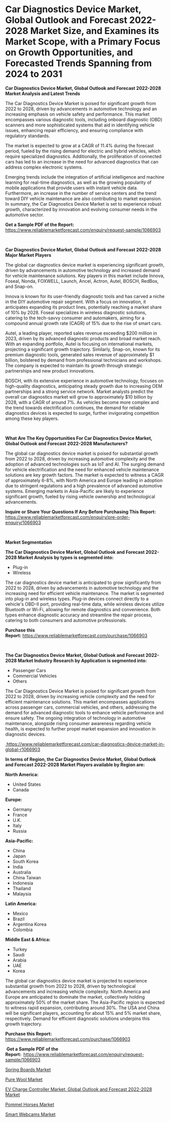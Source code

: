 <p><h1>Car Diagnostics Device Market, Global Outlook and Forecast 2022-2028 Market Size, and Examines its Market Scope, with a Primary Focus on Growth Opportunities, and Forecasted Trends Spanning from 2024 to 2031</h1></p><p><strong>Car Diagnostics Device Market, Global Outlook and Forecast 2022-2028 Market Analysis and Latest Trends</strong></p>
<p><p>The Car Diagnostics Device Market is poised for significant growth from 2022 to 2028, driven by advancements in automotive technology and an increasing emphasis on vehicle safety and performance. This market encompasses various diagnostic tools, including onboard diagnostic (OBD) scanners and more sophisticated systems that aid in identifying vehicle issues, enhancing repair efficiency, and ensuring compliance with regulatory standards. </p><p>The market is expected to grow at a CAGR of 11.4% during the forecast period, fueled by the rising demand for electric and hybrid vehicles, which require specialized diagnostics. Additionally, the proliferation of connected cars has led to an increase in the need for advanced diagnostics that can address complex electronic systems. </p><p>Emerging trends include the integration of artificial intelligence and machine learning for real-time diagnostics, as well as the growing popularity of mobile applications that provide users with instant vehicle data. Furthermore, an increase in the number of service centers and the trend toward DIY vehicle maintenance are also contributing to market expansion. In summary, the Car Diagnostics Device Market is set to experience robust growth, characterized by innovation and evolving consumer needs in the automotive sector.</p></p>
<p><strong>Get a Sample PDF of the Report:&nbsp;</strong> <a href="https://www.reliablemarketforecast.com/enquiry/request-sample/1066903">https://www.reliablemarketforecast.com/enquiry/request-sample/1066903</a></p>
<p>&nbsp;</p>
<p><strong>Car Diagnostics Device Market, Global Outlook and Forecast 2022-2028 Major Market Players</strong></p>
<p><p>The global car diagnostics device market is experiencing significant growth, driven by advancements in automotive technology and increased demand for vehicle maintenance solutions. Key players in this market include Innova, Foseal, Nonda, FOXWELL, Launch, Ancel, Actron, Autel, BOSCH, RedBox, and Snap-on. </p><p>Innova is known for its user-friendly diagnostic tools and has carved a niche in the DIY automotive repair segment. With a focus on innovation, it anticipates expanding its product lines, potentially reaching a market share of 10% by 2028. Foseal specializes in wireless diagnostic solutions, catering to the tech-savvy consumer and automakers, aiming for a compound annual growth rate (CAGR) of 15% due to the rise of smart cars.</p><p>Autel, a leading player, reported sales revenue exceeding $200 million in 2023, driven by its advanced diagnostic products and broad market reach. With an expanding portfolio, Autel is focusing on international markets, projecting a significant growth trajectory. Similarly, Snap-on, known for its premium diagnostic tools, generated sales revenue of approximately $1 billion, bolstered by demand from professional technicians and workshops. The company is expected to maintain its growth through strategic partnerships and new product innovations.</p><p>BOSCH, with its extensive experience in automotive technology, focuses on high-quality diagnostics, anticipating steady growth due to increasing OEM partnerships and a strong service network. Market analysts predict the overall car diagnostics market will grow to approximately $10 billion by 2028, with a CAGR of around 7%. As vehicles become more complex and the trend towards electrification continues, the demand for reliable diagnostics devices is expected to surge, further invigorating competition among these key players.</p></p>
<p>&nbsp;</p>
<p><strong>What Are The Key Opportunities For Car Diagnostics Device Market, Global Outlook and Forecast 2022-2028 Manufacturers?</strong></p>
<p><p>The global car diagnostics device market is poised for substantial growth from 2022 to 2028, driven by increasing automotive complexity and the adoption of advanced technologies such as IoT and AI. The surging demand for vehicle electrification and the need for enhanced vehicle maintenance solutions are key growth factors. The market is expected to witness a CAGR of approximately 6-8%, with North America and Europe leading in adoption due to stringent regulations and a high prevalence of advanced automotive systems. Emerging markets in Asia-Pacific are likely to experience significant growth, fueled by rising vehicle ownership and technological advancements.</p></p>
<p><strong>Inquire or Share Your Questions If Any Before Purchasing This Report:</strong> <a href="https://www.reliablemarketforecast.com/enquiry/pre-order-enquiry/1066903">https://www.reliablemarketforecast.com/enquiry/pre-order-enquiry/1066903</a></p>
<p>&nbsp;</p>
<p><strong>Market Segmentation</strong></p>
<p><strong>The Car Diagnostics Device Market, Global Outlook and Forecast 2022-2028 Market Analysis by types is segmented into:</strong></p>
<p><ul><li>Plug-in</li><li>Wireless</li></ul></p>
<p><p>The car diagnostics device market is anticipated to grow significantly from 2022 to 2028, driven by advancements in automotive technology and the increasing need for efficient vehicle maintenance. The market is segmented into plug-in and wireless types. Plug-in devices connect directly to a vehicle's OBD-II port, providing real-time data, while wireless devices utilize Bluetooth or Wi-Fi, allowing for remote diagnostics and convenience. Both types enhance diagnostic accuracy and streamline the repair process, catering to both consumers and automotive professionals.</p></p>
<p><strong>Purchase this Report:&nbsp;</strong><a href="https://www.reliablemarketforecast.com/purchase/1066903">https://www.reliablemarketforecast.com/purchase/1066903</a></p>
<p>&nbsp;</p>
<p><strong>The Car Diagnostics Device Market, Global Outlook and Forecast 2022-2028 Market Industry Research by Application is segmented into:</strong></p>
<p><ul><li>Passenger Cars</li><li>Commercial Vehicles</li><li>Others</li></ul></p>
<p><p>The Car Diagnostics Device Market is poised for significant growth from 2022 to 2028, driven by increasing vehicle complexity and the need for efficient maintenance solutions. This market encompasses applications across passenger cars, commercial vehicles, and others, addressing the demand for advanced diagnostic tools to enhance vehicle performance and ensure safety. The ongoing integration of technology in automotive maintenance, alongside rising consumer awareness regarding vehicle health, is expected to further propel market expansion and innovation in diagnostic devices.</p></p>
<p><a href="https://www.reliablemarketforecast.com/car-diagnostics-device-market-in-global-r1066903">&nbsp;https://www.reliablemarketforecast.com/car-diagnostics-device-market-in-global-r1066903</a></p>
<p><strong>In terms of Region, the Car Diagnostics Device Market, Global Outlook and Forecast 2022-2028 Market Players available by Region are:</strong></p>
<p>
    <p> <strong> North America: </strong>
        <ul>
            <li>United States</li>
            <li>Canada</li>
        </ul>
        </p> 
    <p> <strong> Europe: </strong>
        <ul>
            <li>Germany</li>
            <li>France</li>
            <li>U.K.</li>
            <li>Italy</li>
            <li>Russia</li>
        </ul>
        </p> 
    <p> <strong> Asia-Pacific: </strong>
        <ul>
            <li>China</li>
            <li>Japan</li>
            <li>South Korea</li>
            <li>India</li>
            <li>Australia</li>
            <li>China Taiwan</li>
            <li>Indonesia</li>
            <li>Thailand</li>
            <li>Malaysia</li>
        </ul>
        </p> 
    <p> <strong> Latin America: </strong>
        <ul>
            <li>Mexico</li>
            <li>Brazil</li>
            <li>Argentina Korea</li>
            <li>Colombia</li>
        </ul>
        </p> 
    <p> <strong> Middle East & Africa: </strong>
        <ul>
            <li>Turkey</li>
            <li>Saudi</li>
            <li>Arabia</li>
            <li>UAE</li>
            <li>Korea</li>
        </ul>
    </p>
    </p>
<p><p>The global car diagnostics device market is projected to experience substantial growth from 2022 to 2028, driven by technological advancements and increasing vehicle complexity. North America and Europe are anticipated to dominate the market, collectively holding approximately 50% of the market share. The Asia-Pacific region is expected to witness rapid expansion, contributing around 30%. The USA and China will be significant players, accounting for about 15% and 5% market share, respectively. Demand for efficient diagnostic solutions underpins this growth trajectory.</p></p>
<p><strong>Purchase this Report: </strong><a href="https://www.reliablemarketforecast.com/purchase/1066903">https://www.reliablemarketforecast.com/purchase/1066903</a></p>
<p>&nbsp;<strong>Get a Sample PDF of the Report:&nbsp;&nbsp;</strong><a href="https://www.reliablemarketforecast.com/enquiry/request-sample/1066903">https://www.reliablemarketforecast.com/enquiry/request-sample/1066903</a></p>
<p><strong></strong></p>
<p><p><a href="https://medium.com/@keith.sutherland8067/the-market-for-spring-boards-market-is-examined-in-this-report-along-with-the-factors-that-are-d8dc472f3b66">Spring Boards Market</a></p><p><a href="https://issuu.com/reportprime-2/docs/pure-wool-market-size-2030.pptx_e58e3f3b087fe6">Pure Wool Market</a></p><p><a href="https://github.com/ChiragRP21/Market-Research-Report-List-6/blob/main/ev-charge-controller-market-global-outlook-and-forecast-2022-2028-market.md">EV Charge Controller Market, Global Outlook and Forecast 2022-2028 Market</a></p><p><a href="https://medium.com/@keith.sutherland8067/the-global-market-overview-of-the-pommel-horses-market-provides-a-unique-perspective-on-the-key-7fa7835b5c57">Pommel Horses Market</a></p><p><a href="https://www.linkedin.com/pulse/smart-webcams-market-emerging-trends-future-prospects-period-fyslf?trackingId=GG37IscfRy2QUkS3aWJxSg%3D%3D">Smart Webcams Market</a></p></p>